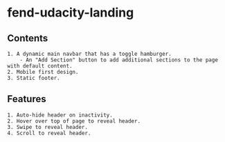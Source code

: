 # fend-udacity-landing
## Contents
    1. A dynamic main navbar that has a toggle hamburger.
        - An "Add Section" button to add additional sections to the page with default content.
    2. Mobile first design.
    3. Static footer.
## Features
    1. Auto-hide header on inactivity.
    2. Hover over top of page to reveal header.
    3. Swipe to reveal header.
    4. Scroll to reveal header.